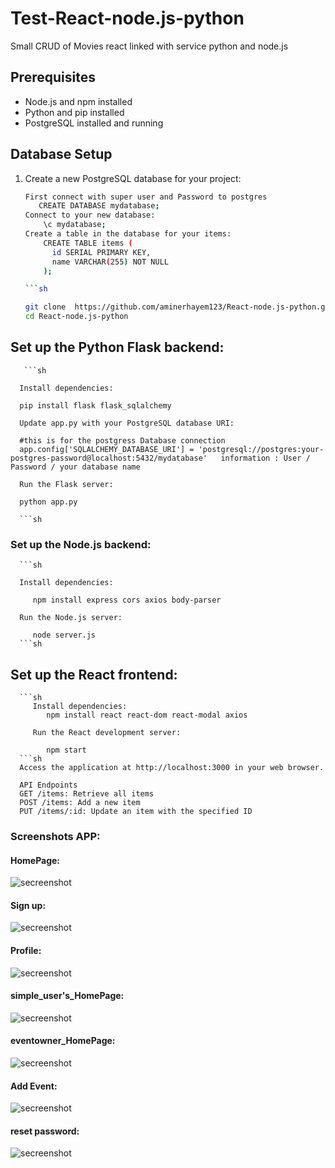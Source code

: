 # Test-React-node.js-python

Small CRUD of Movies react linked with service python and node.js

## Prerequisites

- Node.js and npm installed
- Python and pip installed
- PostgreSQL installed and running

## Database Setup

1. Create a new PostgreSQL database for your project:

   ```sh
   First connect with super user and Password to postgres 
      CREATE DATABASE mydatabase;
   Connect to your new database:
       \c mydatabase;
   Create a table in the database for your items:
       CREATE TABLE items (
         id SERIAL PRIMARY KEY,
         name VARCHAR(255) NOT NULL
       );

   ```sh
   
   git clone  https://github.com/aminerhayem123/React-node.js-python.git
   cd React-node.js-python
   
## Set up the Python Flask backend:
       
       ```sh
   
      Install dependencies:
      
      pip install flask flask_sqlalchemy
      
      Update app.py with your PostgreSQL database URI:
      
      #this is for the postgress Database connection 
      app.config['SQLALCHEMY_DATABASE_URI'] = 'postgresql://postgres:your-postgres-password@localhost:5432/mydatabase'   information : User / Password / your database name
      
      Run the Flask server:
   
      python app.py
      
      ```sh

### Set up the Node.js backend:
      ```sh
      
      Install dependencies:
      
         npm install express cors axios body-parser
      
      Run the Node.js server:
      
         node server.js
      ```sh

## Set up the React frontend:
      ```sh
         Install dependencies:
            npm install react react-dom react-modal axios
         
         Run the React development server:
         
            npm start
      ```sh
      Access the application at http://localhost:3000 in your web browser.
      
      API Endpoints
      GET /items: Retrieve all items
      POST /items: Add a new item
      PUT /items/:id: Update an item with the specified ID

### Screenshots APP:

#### HomePage:
<img aline="center" src="https://i.imgur.com/PkVejB8.png" alt="secreenshot">

#### Sign up:
<img aline="center" src="https://i.imgur.com/7N9F02u.png" alt="secreenshot">

#### Profile:
<img aline="center" src="https://i.imgur.com/0ngGfA9.png" alt="secreenshot">

#### simple_user's_HomePage:
<img aline="center" src="https://i.imgur.com/s3V66M9.png" alt="secreenshot">

#### eventowner_HomePage:
<img aline="center" src="https://i.imgur.com/z4B7WDA.png" alt="secreenshot">

#### Add Event:
<img aline="center" src="https://i.imgur.com/jGL9XTh.png" alt="secreenshot">

#### reset password:
<img aline="center" src="https://i.imgur.com/HKOwKqc.png" alt="secreenshot">




